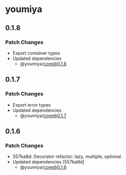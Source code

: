 # youmiya

## 0.1.8

### Patch Changes

- Export container types
- Updated dependencies
  - @youmiya/core@0.1.8

## 0.1.7

### Patch Changes

- Export error types
- Updated dependencies
  - @youmiya/core@0.1.7

## 0.1.6

### Patch Changes

- 557ba8d: Decorator refactor: lazy, multiple, optional
- Updated dependencies [557ba8d]
  - @youmiya/core@0.1.6

